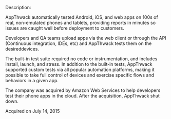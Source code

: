 Description:

AppThwack automatically tested Android, iOS, and web apps on 100s of real, non-emulated phones and tablets, providing reports in minutes so issues are caught well before deployment to customers.

Developers and QA teams upload apps via the web client or through the API (Continuous integration, IDEs, etc) and AppThwack tests them on the desireddevices.

The built-in test suite required no code or instrumentation, and includes install, launch, and stress. In addition to the built-in tests, AppThwack supported custom tests via all popular automation platforms, making it possible to take full control of devices and exercise specific flows and behaviors in a given app.

The company was acquired by Amazon Web Services to help developers test their phone apps in the cloud. After the acquisition, AppThwack shut down.

Acquired on July 14, 2015